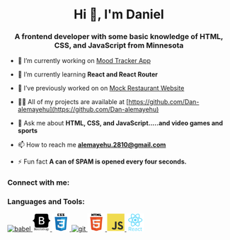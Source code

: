 <h1 align="center">Hi 👋, I'm Daniel</h1>
<h3 align="center">A frontend developer with some basic knowledge of HTML, CSS, and JavaScript from Minnesota</h3>

- 🔭 I’m currently working on [Mood Tracker App](https://github.com/Dan-alemayehu/mood-tracker-react.git)

- 🌱 I’m currently learning **React and React Router**

- 👯 I’ve previously worked on on [Mock Restaurant Website](https://github.com/Dan-alemayehu/FSD-restaurant-project.git)

- 👨‍💻 All of my projects are available at [https://github.com/Dan-alemayehu](https://github.com/Dan-alemayehu)

- 💬 Ask me about **HTML, CSS, and JavaScript.....and video games and sports**

- 📫 How to reach me **alemayehu.2810@gmail.com**

- ⚡ Fun fact **A can of SPAM is opened every four seconds.**

<h3 align="left">Connect with me:</h3>
<p align="left">
</p>

<h3 align="left">Languages and Tools:</h3>
<p align="left"> <a href="https://babeljs.io/" target="_blank" rel="noreferrer"> <img src="https://www.vectorlogo.zone/logos/babeljs/babeljs-icon.svg" alt="babel" width="40" height="40"/> </a> <a href="https://getbootstrap.com" target="_blank" rel="noreferrer"> <img src="https://raw.githubusercontent.com/devicons/devicon/master/icons/bootstrap/bootstrap-plain-wordmark.svg" alt="bootstrap" width="40" height="40"/> </a> <a href="https://www.w3schools.com/css/" target="_blank" rel="noreferrer"> <img src="https://raw.githubusercontent.com/devicons/devicon/master/icons/css3/css3-original-wordmark.svg" alt="css3" width="40" height="40"/> </a> <a href="https://git-scm.com/" target="_blank" rel="noreferrer"> <img src="https://www.vectorlogo.zone/logos/git-scm/git-scm-icon.svg" alt="git" width="40" height="40"/> </a> <a href="https://www.w3.org/html/" target="_blank" rel="noreferrer"> <img src="https://raw.githubusercontent.com/devicons/devicon/master/icons/html5/html5-original-wordmark.svg" alt="html5" width="40" height="40"/> </a> <a href="https://developer.mozilla.org/en-US/docs/Web/JavaScript" target="_blank" rel="noreferrer"> <img src="https://raw.githubusercontent.com/devicons/devicon/master/icons/javascript/javascript-original.svg" alt="javascript" width="40" height="40"/> </a> <a href="https://reactjs.org/" target="_blank" rel="noreferrer"> <img src="https://raw.githubusercontent.com/devicons/devicon/master/icons/react/react-original-wordmark.svg" alt="react" width="40" height="40"/> </a> </p>

